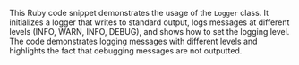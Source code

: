 This Ruby code snippet demonstrates the usage of the `Logger` class. It initializes a logger that writes to standard output, logs messages at different levels (INFO, WARN, INFO, DEBUG), and shows how to set the logging level. The code demonstrates logging messages with different levels and highlights the fact that debugging messages are not outputted.
